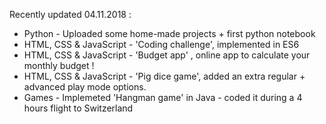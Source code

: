Recently updated 04.11.2018 :

* Python - Uploaded some home-made projects + first python notebook
* HTML, CSS & JavaScript - 'Coding challenge', implemented in ES6 
* HTML, CSS & JavaScript - 'Budget app' , online app to calculate your monthly budget !  
* HTML, CSS & JavaScript - 'Pig dice game', added an extra regular + advanced play mode options.
* Games - Implemeted 'Hangman game' in Java - coded it during a 4 hours flight to Switzerland


